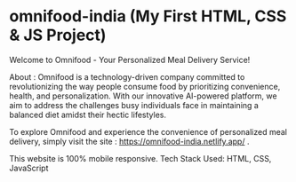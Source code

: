 # omnifood-india (My First HTML, CSS & JS Project)

Welcome to Omnifood - Your Personalized Meal Delivery Service!

About : 
Omnifood is a technology-driven company committed to revolutionizing the way people consume food by prioritizing convenience, health, and personalization. With our innovative AI-powered platform, we aim to address the challenges busy individuals face in maintaining a balanced diet amidst their hectic lifestyles.

To explore Omnifood and experience the convenience of personalized meal delivery, simply visit the site : https://omnifood-india.netlify.app/ .

This website is 100% mobile responsive.
Tech Stack Used: HTML, CSS, JavaScript 
